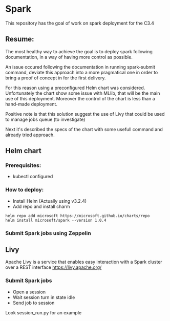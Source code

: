# Spark
This repository has the goal of work on spark deployment for the C3.4

## Resume:
The most healthy way to achieve the goal is to deploy spark following documentation, in a way of having more control as possible.

An issue occured following the documentation in running spark-submit command, deviate this approach into a more pragmatical one in order to bring a proof of concept in for the first delivery.

For this reason using a preconfigured Helm chart was considered. Unfortunately the chart show some issue with MLlib, that will be the main use of this deployment. Moreover the control of the chart is less than a hand-made deployment.

Positive note is that this solution suggest the use of Livy that could be used to manage jobs queue (to investigate)

Next it's described the specs of the chart with some usefull command and already tried approach.

## Helm chart
### Prerequisites:
* kubectl configured

### How to deploy:
* Install Helm (Actually using v3.2.4)
* Add repo and install charm
```
helm repo add microsoft https://microsoft.github.io/charts/repo
helm install microsoft/spark --version 1.0.4
```

### Submit Spark jobs using Zeppelin

## Livy
Apache Livy is a service that enables easy interaction with a Spark cluster over a REST interface https://livy.apache.org/

### Submit Spark jobs
* Open a session
* Wait session turn in state idle
* Send job to session

Look session_run.py for an example
